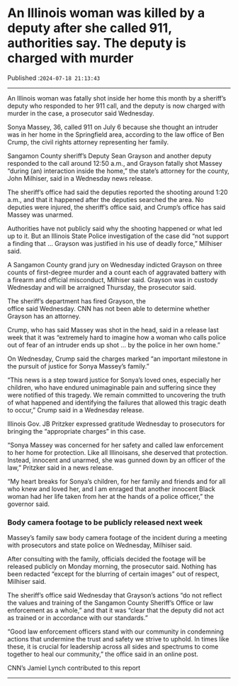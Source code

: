 # An Illinois woman was killed by a deputy after she called 911, authorities say. The deputy is charged with murder

Published :`2024-07-18 21:13:43`

---

An Illinois woman was fatally shot inside her home this month by a sheriff’s deputy who responded to her 911 call, and the deputy is now charged with murder in the case, a prosecutor said Wednesday.

Sonya Massey, 36, called 911 on July 6 because she thought an intruder was in her home in the Springfield area, according to the law office of Ben Crump, the civil rights attorney representing her family.

Sangamon County sheriff’s Deputy Sean Grayson and another deputy responded to the call around 12:50 a.m., and Grayson fatally shot Massey “during (an) interaction inside the home,” the state’s attorney for the county, John Milhiser, said in a Wednesday news release.

The sheriff’s office had said the deputies reported the shooting around 1:20 a.m., and that it happened after the deputies searched the area. No deputies were injured, the sheriff’s office said, and Crump’s office has said Massey was unarmed.

Authorities have not publicly said why the shooting happened or what led up to it. But an Illinois State Police investigation of the case did “not support a finding that … Grayson was justified in his use of deadly force,” Milhiser said.

A Sangamon County grand jury on Wednesday indicted Grayson on three counts of first-degree murder and a count each of aggravated battery with a firearm and official misconduct, Milhiser said. Grayson was in custody Wednesday and will be arraigned Thursday, the prosecutor said.

The sheriff’s department has fired Grayson, the office said Wednesday. CNN has not been able to determine whether Grayson has an attorney.

Crump, who has said Massey was shot in the head, said in a release last week that it was “extremely hard to imagine how a woman who calls police out of fear of an intruder ends up shot … by the police in her own home.”

On Wednesday, Crump said the charges marked “an important milestone in the pursuit of justice for Sonya Massey’s family.”

“This news is a step toward justice for Sonya’s loved ones, especially her children, who have endured unimaginable pain and suffering since they were notified of this tragedy. We remain committed to uncovering the truth of what happened and identifying the failures that allowed this tragic death to occur,” Crump said in a Wednesday release.

Illinois Gov. JB Pritzker expressed gratitude Wednesday to prosecutors for bringing the “appropriate charges” in this case.

“Sonya Massey was concerned for her safety and called law enforcement to her home for protection. Like all Illinoisans, she deserved that protection. Instead, innocent and unarmed, she was gunned down by an officer of the law,” Pritzker said in a news release.

“My heart breaks for Sonya’s children, for her family and friends and for all who knew and loved her, and I am enraged that another innocent Black woman had her life taken from her at the hands of a police officer,” the governor said.

### Body camera footage to be publicly released next week

Massey’s family saw body camera footage of the incident during a meeting with prosecutors and state police on Wednesday, Milhiser said.

After consulting with the family, officials decided the footage will be released publicly on Monday morning, the prosecutor said. Nothing has been redacted “except for the blurring of certain images” out of respect, Milhiser said.

The sheriff’s office said Wednesday that Grayson’s actions “do not reflect the values and training of the Sangamon County Sheriff’s Office or law enforcement as a whole,” and that it was “clear that the deputy did not act as trained or in accordance with our standards.”

“Good law enforcement officers stand with our community in condemning actions that undermine the trust and safety we strive to uphold. In times like these, it is crucial for leadership across all sides and spectrums to come together to heal our community,” the office said in an online post.

CNN’s Jamiel Lynch contributed to this report

---

